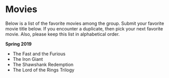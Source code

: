 # Movies

Below is a list of the favorite movies among the group.  Submit your favorite movie title below.  If you encounter a duplicate, then pick your next favorite movie.  Also, please keep this list in alphabetical order.

**Spring 2019**

* The Fast and the Furious
* The Iron Giant
* The Shawshank Redemption
* The Lord of the Rings Trilogy
